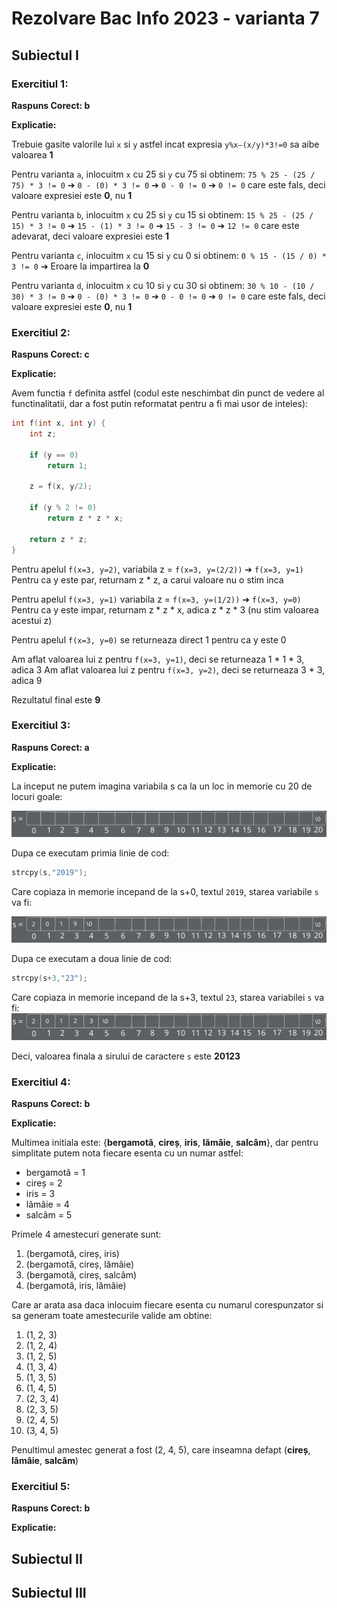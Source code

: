 # Rezolvare Bac Info 2023 - varianta 7

## Subiectul I

### Exercitiul 1:

**Raspuns Corect: b**

**Explicatie:**

Trebuie gasite valorile lui `x` si `y` astfel incat expresia `y%x–(x/y)*3!=0` sa aibe valoarea **1**

Pentru varianta `a`, inlocuitm `x` cu 25 si `y` cu 75 si obtinem:
`75 % 25 - (25 / 75) * 3 != 0` ➔ `0 - (0) * 3 != 0` ➔ `0 - 0 != 0`
➔ `0 != 0` care este fals, deci valoare expresiei este **0**, nu **1**

Pentru varianta `b`, inlocuitm `x` cu 25 si `y` cu 15 si obtinem:
`15 % 25 - (25 / 15) * 3 != 0` ➔ `15 - (1) * 3 != 0` ➔ `15 - 3 != 0`
➔ `12 != 0` care este adevarat, deci valoare expresiei este **1**

Pentru varianta `c`, inlocuitm `x` cu 15 si `y` cu 0 si obtinem:
`0 % 15 - (15 / 0) * 3 != 0` ➔ Eroare la impartirea la **0**

Pentru varianta `d`, inlocuitm `x` cu 10 si `y` cu 30 si obtinem:
`30 % 10 - (10 / 30) * 3 != 0` ➔ `0 - (0) * 3 != 0` ➔ `0 - 0 != 0`
➔ `0 != 0` care este fals, deci valoare expresiei este **0**, nu **1**

### Exercitiul 2:

**Raspuns Corect: c**

**Explicatie:**

Avem functia `f` definita astfel (codul este neschimbat din punct de vedere al functinalitatii,
dar a fost putin reformatat pentru a fi mai usor de inteles):

```cpp
int f(int x, int y) { 
    int z;

    if (y == 0) 
        return 1;

    z = f(x, y/2);

    if (y % 2 != 0) 
        return z * z * x;

    return z * z;
}
```

Pentru apelul `f(x=3, y=2)`, variabila z = `f(x=3, y=(2/2))` ➔ `f(x=3, y=1)`
Pentru ca y este par, returnam z * z, a carui valoare nu o stim inca

Pentru apelul `f(x=3, y=1)` variabila z = `f(x=3, y=(1/2))` ➔ `f(x=3, y=0)`
Pentru ca y este impar, returnam z * z * x, adica z * z * 3 (nu stim valoarea acestui z)

Pentru apelul `f(x=3, y=0)` se returneaza direct 1 pentru ca y este 0

Am aflat valoarea lui z pentru `f(x=3, y=1)`, deci se returneaza 1 * 1 * 3, adica 3
Am aflat valoarea lui z pentru `f(x=3, y=2)`, deci se returneaza 3 * 3, adica 9

Rezultatul final este **9**

### Exercitiul 3:

**Raspuns Corect: a**

**Explicatie:**

La inceput ne putem imagina variabila s ca la un loc in memorie cu 20 de locuri goale:

![Starea initiala a variabile 's'](./images/subI-ex3-0.svg)

Dupa ce executam primia linie de cod:

```cpp
strcpy(s,"2019");
```

Care copiaza in memorie incepand de la s+0, textul `2019`, starea variabile `s` va fi:

![Starea variabilei 's' dupa prima instructiune](./images/subI-ex3-1.svg)

Dupa ce executam a doua linie de cod:

```cpp
strcpy(s+3,"23");
```

Care copiaza in memorie incepand de la s+3, textul `23`, starea variabilei `s` va fi:
![Starea variabilei 's' dupa a doua instructiune](./images/subI-ex3-2.svg)

Deci, valoarea finala a sirului de caractere `s` este **20123**

### Exercitiul 4:

**Raspuns Corect: b**

**Explicatie:**

Multimea initiala este: {**bergamotă**, **cireș**, **iris**, **lămâie**, **salcâm**}, dar
pentru simplitate putem nota fiecare esenta cu un numar astfel:

- bergamotă = 1
- cireș = 2
- iris = 3
- lămâie = 4
- salcâm = 5

Primele 4 amestecuri generate sunt:

1. (bergamotă, cireș, iris)
2. (bergamotă, cireș, lămâie)
3. (bergamotă, cireș, salcâm)
4. (bergamotă, iris, lămâie)

Care ar arata asa daca inlocuim fiecare esenta cu numarul corespunzator si sa generam toate
amestecurile valide am obtine:

1. (1, 2, 3)
2. (1, 2, 4)
3. (1, 2, 5)
4. (1, 3, 4)
5. (1, 3, 5)
6. (1, 4, 5)
7. (2, 3, 4)
8. (2, 3, 5)
9. (2, 4, 5)
10. (3, 4, 5)

Penultimul amestec generat a fost (2, 4, 5), care inseamna defapt (**cireș**, **lămâie**, **salcâm**)

### Exercitiul 5:

**Raspuns Corect: b**

**Explicatie:**



## Subiectul II

## Subiectul III
